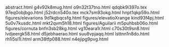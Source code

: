 abstract.html
g4v92k8mug.html
o9n32t37tno.html
qdqbk9i397o.tex
97eq0objbgo.html
j52rdcn540o.tex
mck7sm93okg.html
hnpt1qkp59o.html
figures/elevarions
9d1kgbqcsfg.html
figures/elevatioXrange
kind93f4pj.html
5u0v7kusdc.html
mkt2qvm5h18.html
figures/Aguilarii
m5puhbsb06o.html
figures/cornuta
bnfn3sb28kg.html
vg10eara1r.html
c70s30t9sn8.html
lvdjeergk58.html
d5jebhaerao.html
suu8vpjaqq.html
lsttnn1n8do.html
rh1i5sl1l.html
arm38tfp088.html
n4ejipg9pvg.html